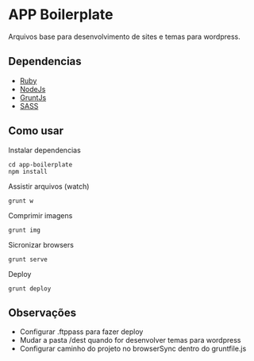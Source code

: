 APP Boilerplate
=========

Arquivos base para desenvolvimento de sites e temas para wordpress.

Dependencias
----

- [Ruby](http://www.rubyinstaller.org/)
- [NodeJs](http://nodejs.org/)
- [GruntJs](http://gruntjs.com/)
- [SASS](http://sass-lang.com/)


Como usar
----

Instalar dependencias

    cd app-boilerplate
    npm install

Assistir arquivos (watch)

    grunt w
    
Comprimir imagens

    grunt img

Sicronizar browsers

    grunt serve
      
Deploy
    
    grunt deploy


Observações
----

- Configurar .ftppass para fazer deploy
- Mudar a pasta /dest quando for desenvolver temas para wordpress
- Configurar caminho do projeto no browserSync dentro do gruntfile.js


